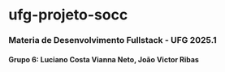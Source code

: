 # ufg-projeto-socc

### Materia de Desenvolvimento Fullstack - UFG 2025.1

#### Grupo 6: Luciano Costa Vianna Neto, João Victor Ribas
